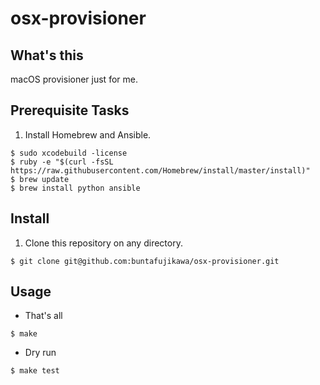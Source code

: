 # osx-provisioner

## What's this

macOS provisioner just for me.


## Prerequisite Tasks

1. Install Homebrew and Ansible.

```
$ sudo xcodebuild -license
$ ruby -e "$(curl -fsSL https://raw.githubusercontent.com/Homebrew/install/master/install)"
$ brew update
$ brew install python ansible
```


## Install

1. Clone this repository on any directory.

```
$ git clone git@github.com:buntafujikawa/osx-provisioner.git
```


## Usage

- That's all
```
$ make
```

- Dry run

```
$ make test
```
